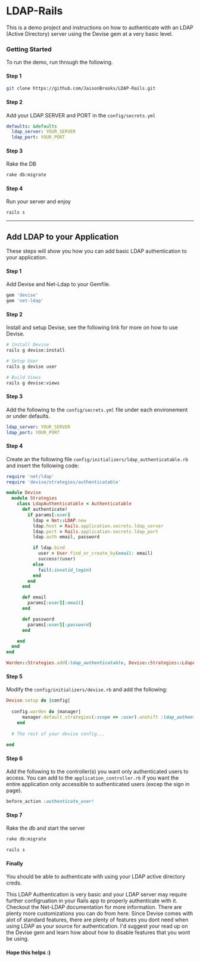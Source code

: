 # LDAP-Rails
This is a demo project and instructions on how to authenticate with an LDAP (Active Directory) server using the Devise gem at a very basic level. 

### Getting Started ###
To run the demo, run through the following.

#### Step 1 ####
```sh
git clone https://github.com/JaisonBrooks/LDAP-Rails.git
```

#### Step 2 ####
Add your LDAP SERVER and PORT in the ```config/secrets.yml```

```yaml
defaults: &defaults
  ldap_server: YOUR_SERVER
  ldap_port: YOUR_PORT
```

#### Step 3 ####
Rake the DB
```sh
rake db:migrate
```

#### Step 4 ####
Run your server and enjoy
```sh
rails s
```
___
## Add LDAP to your Application ##
These steps will show you how you can add basic LDAP authentication to your application.

#### Step 1 ####
Add Devise and Net-Ldap to your Gemfile.

```ruby
gem 'devise'
gem 'net-ldap'
```

#### Step 2 ####
Install and setup Devise, see the following link for more on how to use Devise.

```sh
# Install Devise
rails g devise:install

# Setup User
rails g devise user

# Build Views
rails g devise:views

```

#### Step 3 ####
Add the following to the ```config/secrets.yml``` file under each environement or under defaults.

```yaml
ldap_server: YOUR_SERVER
ldap_port: YOUR_PORT
```

#### Step 4 ####
Create an the following file ```config/initializers/ldap_authenticatable.rb``` and insert the following code:

```ruby
require 'net/ldap'
require 'devise/strategies/authenticatable'

module Devise
  module Strategies
    class LdapAuthenticatable < Authenticatable
      def authenticate!
        if params[:user]
          ldap = Net::LDAP.new
          ldap.host = Rails.application.secrets.ldap_server
          ldap.port = Rails.application.secrets.ldap_port
          ldap.auth email, password

          if ldap.bind
            user = User.find_or_create_by(email: email)
            success!(user)
          else
            fail(:invalid_login)
          end
        end
      end

      def email
        params[:user][:email]
      end

      def password
        params[:user][:password]
      end

    end
  end
end

Warden::Strategies.add(:ldap_authenticatable, Devise::Strategies::LdapAuthenticatable)
```

#### Step 5 ####
Modify the ```config/initializers/devise.rb``` and add the following:

```ruby
Devise.setup do |config|
  
  config.warden do |manager|
      manager.default_strategies(:scope => :user).unshift :ldap_authenticatable
    end
    
  # The rest of your devise config...
  
end
```

#### Step 6 ####
Add the following to the controller(s) you want only authenticated users to access. You can add to the ```application_controller.rb``` if you want the entire application only accessible to authenticated users (excep the sign in page).

```ruby
before_action :authenticate_user!
```

#### Step 7 ####
Rake the db and start the server

```sh
rake db:migrate

rails s
```

#### Finally ####
You should be able to authenticate with using your LDAP active directory creds.

This LDAP Authentication is very basic and your LDAP server may require further configruation in your Rails app to properly authenticate with it. Checkout the Net-LDAP documentation for more information. There are plenty more customizations you can do from here. Since Devise comes with alot of standard features, there are plenty of features you dont need when using LDAP as your source for authentication. I'd suggest your read up on the Devise gem and learn how about how to disable features that you wont be using.

#### Hope this helps :) ####
